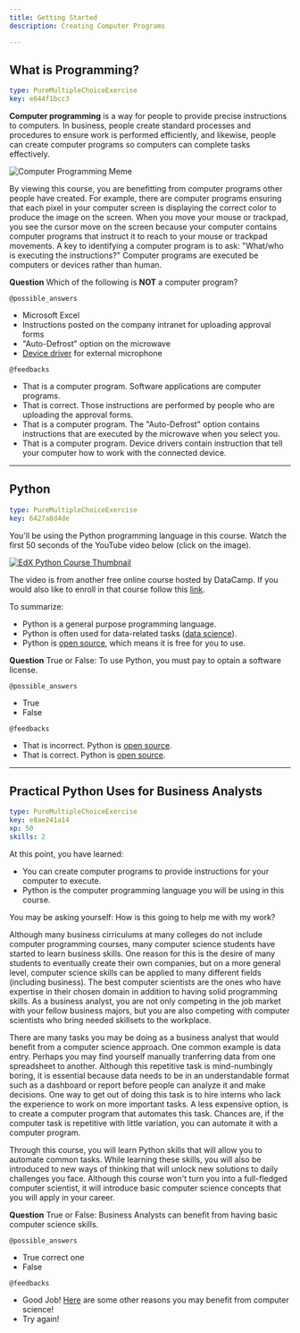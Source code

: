 ```yaml
---
title: Getting Started
description: Creating Computer Programs

---
```

## What is Programming?

```yaml
type: PureMultipleChoiceExercise
key: e644f1bcc3
```
**Computer programming** is a way for people to provide precise instructions to computers. In business, people create standard processes and procedures to ensure work is performed efficiently, and likewise, people can create computer programs so computers can complete tasks effectively.

![Computer Programming Meme](https://imgur.com/kxkJCeN.png)

By viewing this course, you are benefitting from computer programs other people have created. For example, there are computer programs ensuring that each pixel in your computer screen is displaying the correct color to produce the image on the screen. When you move your mouse or trackpad, you see the cursor move on the screen because your computer contains computer programs that instruct it to reach to your mouse or trackpad movements. A key to identifying a computer program is to ask: "What/who is executing the instructions?" Computer programs are executed be computers or devices rather than human.

**Question** Which of the following is __NOT__ a computer program?

`@possible_answers`
- Microsoft Excel
- Instructions posted on the company intranet for uploading approval forms
- "Auto-Defrost" option on the microwave
- [Device driver](https://en.wikipedia.org/wiki/Device_driver) for external microphone

`@feedbacks`
- That is a computer program. Software applications are computer programs.
- That is correct. Those instructions are performed by people who are uploading the approval forms.
- That is a computer program. The "Auto-Defrost" option contains instructions that are executed by the microwave when you select you.
- That is a computer program. Device drivers contain instruction that tell your computer how to work with the connected device.

---
## Python

```yaml
type: PureMultipleChoiceExercise
key: 6427a8d4de
```
You'll be using the Python programming language in this course.
Watch the first 50 seconds of the YouTube video below (click on the image).

[![EdX Python Course Thumbnail](https://i.ytimg.com/vi/Ti3e5BJwbL0/maxresdefault.jpg)](https://www.youtube.com/watch?v=Ti3e5BJwbL0)

The video is from another free online course hosted by DataCamp. If you would also like to enroll in that course follow this [link](https://www.datacamp.com/courses/intro-to-python-for-data-science).

To summarize:
- Python is a general purpose programming language.
- Python is often used for data-related tasks ([data science](https://en.wikipedia.org/wiki/Data_science)).
- Python is [open source](https://en.wikipedia.org/wiki/Open-source_software), which means it is free for you to use.

**Question** True or False: To use Python, you must pay to optain a software license.

`@possible_answers`
- True
- False

`@feedbacks`
- That is incorrect. Python is [open source](https://en.wikipedia.org/wiki/Open-source_software).
- That is correct. Python is [open source](https://en.wikipedia.org/wiki/Open-source_software).


---
## Practical Python Uses for Business Analysts

```yaml
type: PureMultipleChoiceExercise
key: e8ae241a14
xp: 50
skills: 2
```
At this point, you have learned:
- You can create computer programs to provide instructions for your computer to execute.
- Python is the computer programming language you will be using in this course.

You may be asking yourself: How is this going to help me with my work?

Although many business cirriculums at many colleges do not include computer programming courses, many computer science students have started to learn business skills. One reason for this is the desire of many students to eventually create their own companies, but on a more general level, computer science skills can be applied to many different fields (including business). The best computer scientists are the ones who have expertise in their chosen domain in addition to having solid programming skills. As a business analyst, you are not only competing in the job market with your fellow business majors, but you are also competing with computer scientists who bring needed skillsets to the workplace.

There are many tasks you may be doing as a business analyst that would benefit from a computer science approach. One common example is data entry. Perhaps you may find yourself manually tranferring data from one spreadsheet to another. Although this repetitive task is mind-numbingly boring, it is essential because data needs to be in an understandable format such as a dashboard or report before people can analyze it and make decisions. One way to get out of doing this task is to hire interns who lack the experience to work on more important tasks. A less expensive option, is to create a computer program that automates this task. Chances are, if the computer task is repetitive with little variation, you can automate it with a computer program.

Through this course, you will learn Python skills that will allow you to automate common tasks. While learning these skills, you will also be introduced to new ways of thinking that will unlock new solutions to daily challenges you face. Although this course won't turn you into a full-fledged computer scientist, it will introduce basic computer science concepts that you will apply in your career.

**Question** True or False: Business Analysts can benefit from having basic computer science skills.

`@possible_answers`
- True correct one
- False

`@feedbacks`
- Good Job! [Here](https://blog.prototypr.io/beyond-code-why-you-should-learn-how-to-code-and-should-start-today-c7a544033f80) are some other reasons you may benefit from computer science!
- Try again!
